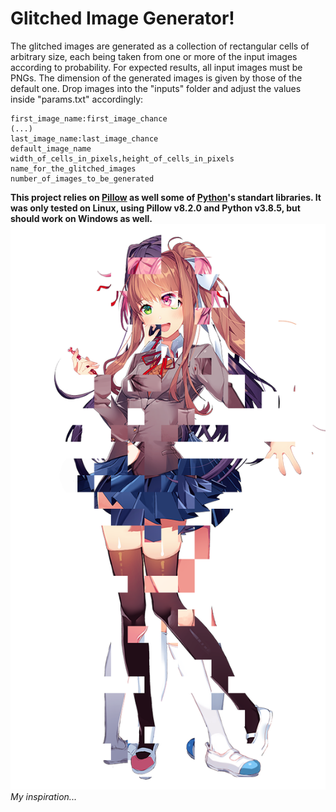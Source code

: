 # Glitched Image Generator!
The glitched images are generated as a collection of rectangular cells of arbitrary size, each being taken from one or more of the input images according to probability. For expected results, all input images must be PNGs. The dimension of the generated images is given by those of the default one.
Drop images into the "inputs" folder and adjust the values inside "params.txt" accordingly:
```
first_image_name:first_image_chance
(...)
last_image_name:last_image_chance
default_image_name
width_of_cells_in_pixels,height_of_cells_in_pixels
name_for_the_glitched_images
number_of_images_to_be_generated
```
**This project relies on [Pillow](https://pypi.org/project/Pillow/) as well some of [Python](https://www.python.org/)'s standart libraries.
It was only tested on Linux, using Pillow v8.2.0 and Python v3.8.5, but should work on Windows as well.**
![Aya](/menu_art_s_break.png)
*My inspiration...*
